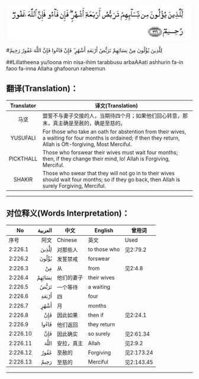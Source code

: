 ![002:226](images/002_226.gif)

#لِلَّذِينَ يُؤْلُونَ مِنْ نِسَائِهِمْ تَرَبُّصُ أَرْبَعَةِ أَشْهُرٍ ۖ فَإِنْ فَاءُوا فَإِنَّ اللَّهَ غَفُورٌ رَحِيمٌ 

##Lillatheena yu/loona min nisa-ihim tarabbusu arbaAAati ashhurin fa-in faoo fa-inna Allaha ghafoorun raheemun 

## 翻译(Translation)：

| Translator | 译文(Translation)                                            |
| :--------: | ------------------------------------------------------------ |
|    马坚    | 盟誓不与妻子交接的人，当期待四个月；如果他们回心转意，那末，真主确是至赦的，确是至慈的。 |
|  YUSUFALI  | For those who take an oath for abstention from their wives, a waiting for four months is ordained; if then they return, Allah is Oft-forgiving, Most Merciful. |
| PICKTHALL  | Those who forswear their wives must wait four months; then, if they change their mind, lo! Allah is Forgiving, Merciful. |
|   SHAKIR   | Those who swear that they will not go in to their wives should wait four months; so if they go back, then Allah is surely Forgiving, Merciful. |

---

## 对位释义(Words Interpretation)：

| No   | العربية | 中文    | English | 曾用词 |
| ---- | ------: | ------- | ------- | ------ |
| 序号 |    阿文 | Chinese | 英文    | Used   |
| 2:226.1  | لِلَّذِينَ  | 对那些人   | to those who | 见2:79.2   |
| 2:226.2  | يُؤْلُونَ  | 发誓禁戒   | forswear     |            |
| 2:226.3  | مِنْ     | 从         | from         | 见2:4.8    |
| 2:226.4  | نِسَائِهِمْ | 他们的妻子 | their wives  |            |
| 2:226.5  | تَرَبُّصُ   | 一个等待   | a waiting    |            |
| 2:226.6  | أَرْبَعَةِ  | 四         | four         |            |
| 2:226.7  | أَشْهُرٍ   | 月         | months       |            |
| 2:226.8  | فَإِنْ    | 因此如果   | then if      | 见2:24.1   |
| 2:226.9  | فَاءُوا  | 他们返回   | they return  |            |
| 2:226.10 | فَإِنَّ    | 因此确实   | so surely    | 见2:61.34  |
| 2:226.11 | اللَّهَ   | 安拉，真主 | Allah        | 见2:9.2 |
| 2:226.12 | غَفُورٌ   | 至赦的     | Forgiving    | 见2:173.24 |
| 2:226.13 | رَحِيمٌ   | 至慈的     | Merciful     | 见2:143.45 |

---

